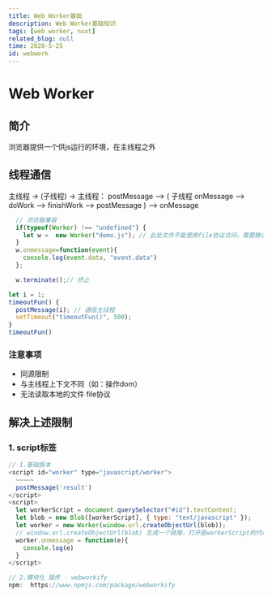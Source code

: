 ```yaml
---
title: Web Worker基础
description: Web Worker基础知识
tags: [web worker, nuxt]
related_blog: null
time: 2020-5-25
id: webwork
---
```

# Web Worker
<!-- web api -->
## 简介
浏览器提供一个供js运行的环境，在主线程之外
## 线程通信
主线程 -> (子线程) -> 主线程：  postMessage --> ( 子线程 onMessage --> doWork --> finishWork --> postMessage ) --> onMessage
<!--
  console.time('tag') code console.timeEnd('tag')
-->
````javascript
  // 浏览器兼容
  if(typeof(Worker) !== "undefined") {
    let w =  new Worker("demo.js"); // 此处文件不能使用file协议访问，需要静态服务
  }
  w.onmessage=function(event){
    console.log(event.data, "event.data")
  };

  w.terminate();// 终止
````
````javascript
let i = 1;
timeoutFun() {
  postMessage(i); // 通信主线程
  setTimeout("timeoutFun()", 500);
}
timeoutFun()
````

### 注意事项
- 同源限制
- 与主线程上下文不同（如：操作dom）
- 无法读取本地的文件 file协议

## 解决上述限制
### 1. script标签
````javascript
// 1.基础版本
<script id="worker" type="javascript/worker">
  ~~~~~
  postMessage('result')
</script>
<script>
  let workerScript = document.querySelector("#id").textContent;
  let blob = new Blob([workerScript], { type: "text/javascript" });
  let worker = new Worker(window.url.createObjectUrl(blob));
  // window.url.createObjectUrl(blob) 生成一个链接，打开是workerScript的代码
  worker.onmessage = function(e){
    console.log(e)
  }
</script>
````
````javascript
// 2.模块化 插件 - webworkify
npm:  https://www.npmjs.com/package/webworkify
````